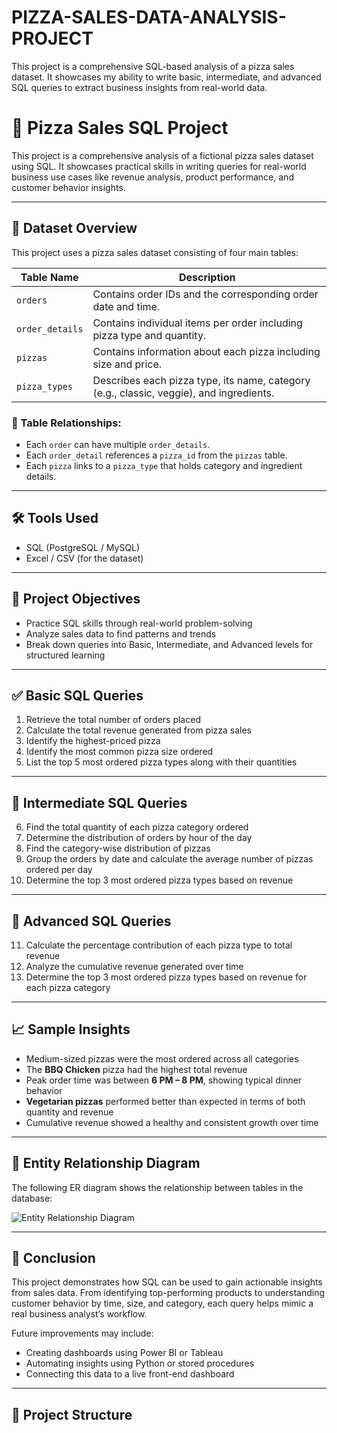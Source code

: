 # PIZZA-SALES-DATA-ANALYSIS-PROJECT
This project is a comprehensive SQL-based analysis of a pizza sales dataset. It showcases my ability to write basic, intermediate, and advanced SQL queries to extract business insights from real-world data.

# 🍕 Pizza Sales SQL Project

This project is a comprehensive analysis of a fictional pizza sales dataset using SQL. It showcases practical skills in writing queries for real-world business use cases like revenue analysis, product performance, and customer behavior insights.

---

## 📁 Dataset Overview

This project uses a pizza sales dataset consisting of four main tables:

| Table Name       | Description                                                                 |
|------------------|-----------------------------------------------------------------------------|
| `orders`         | Contains order IDs and the corresponding order date and time.               |
| `order_details`  | Contains individual items per order including pizza type and quantity.      |
| `pizzas`         | Contains information about each pizza including size and price.             |
| `pizza_types`    | Describes each pizza type, its name, category (e.g., classic, veggie), and ingredients. |

### 🔗 Table Relationships:
- Each `order` can have multiple `order_details`.
- Each `order_detail` references a `pizza_id` from the `pizzas` table.
- Each `pizza` links to a `pizza_type` that holds category and ingredient details.

---

## 🛠️ Tools Used

- SQL (PostgreSQL / MySQL)
- Excel / CSV (for the dataset)

---

## 🎯 Project Objectives

- Practice SQL skills through real-world problem-solving  
- Analyze sales data to find patterns and trends  
- Break down queries into Basic, Intermediate, and Advanced levels for structured learning

---

## ✅ Basic SQL Queries

1. Retrieve the total number of orders placed  
2. Calculate the total revenue generated from pizza sales  
3. Identify the highest-priced pizza  
4. Identify the most common pizza size ordered  
5. List the top 5 most ordered pizza types along with their quantities  

---

## 🔄 Intermediate SQL Queries

6. Find the total quantity of each pizza category ordered  
7. Determine the distribution of orders by hour of the day  
8. Find the category-wise distribution of pizzas  
9. Group the orders by date and calculate the average number of pizzas ordered per day  
10. Determine the top 3 most ordered pizza types based on revenue  

---

## 🔬 Advanced SQL Queries

11. Calculate the percentage contribution of each pizza type to total revenue  
12. Analyze the cumulative revenue generated over time  
13. Determine the top 3 most ordered pizza types based on revenue for each pizza category  

---

## 📈 Sample Insights

- Medium-sized pizzas were the most ordered across all categories  
- The **BBQ Chicken** pizza had the highest total revenue  
- Peak order time was between **6 PM – 8 PM**, showing typical dinner behavior  
- **Vegetarian pizzas** performed better than expected in terms of both quantity and revenue  
- Cumulative revenue showed a healthy and consistent growth over time

---

## 🧩 Entity Relationship Diagram

The following ER diagram shows the relationship between tables in the database:

![Entity Relationship Diagram](er_diagram.png)

---

## 📌 Conclusion

This project demonstrates how SQL can be used to gain actionable insights from sales data. From identifying top-performing products to understanding customer behavior by time, size, and category, each query helps mimic a real business analyst’s workflow.

Future improvements may include:
- Creating dashboards using Power BI or Tableau  
- Automating insights using Python or stored procedures  
- Connecting this data to a live front-end dashboard

---

## 📂 Project Structure

